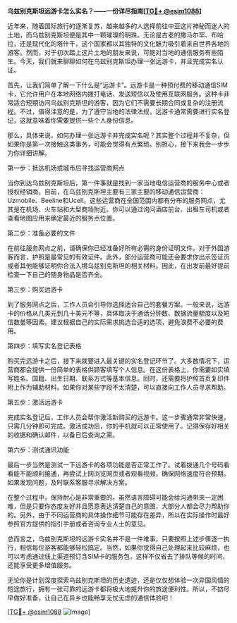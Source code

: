 **乌兹别克斯坦远游卡怎么实名？——一份详尽指南[[TG💪+ @esim1088](https://t.me/s/esim1088)]**

近年来，随着国际旅行的逐渐复苏，越来越多的人选择前往中亚这片神秘而迷人的土地，而乌兹别克斯坦便是其中一颗璀璨的明珠。无论是古老的撒马尔罕、布哈拉，还是现代化的塔什干，这个国家都以其独特的文化魅力吸引着来自世界各地的游客。然而，对于初次踏上这片土地的朋友来说，可能对当地的通信服务有些陌生。今天，我们就来聊聊如何在乌兹别克斯坦办理一张远游卡，并且完成实名认证。

首先，让我们简单了解一下什么是“远游卡”。远游卡是一种预付费的移动通信SIM卡，它允许用户在本地网络内拨打电话、发送短信以及使用互联网服务。这种卡非常适合短期访问乌兹别克斯坦的游客，因为它们不需要长期合同或复杂的注册流程。不过，值得注意的是，为了遵守当地的法律法规，远游卡通常需要进行实名登记，这就意味着你需要提供一些个人身份信息。

那么，具体来说，如何办理一张远游卡并完成实名呢？其实整个过程并不复杂，但如果你是第一次接触这类事务，可能会觉得有点繁琐。别担心，接下来我会一步步为你详细讲解。

第一步：抵达机场或城市后寻找运营商网点

当你到达乌兹别克斯坦后，第一件事就是找到一家当地电信运营商的服务中心或者授权经销商。目前，在乌兹别克斯坦主要有三家主要的移动通信运营商：Uzmobile、Beeline和Ucell。这些运营商在全国范围内都有分布的服务网点，尤其是在机场、火车站和大型商场附近。你可以通过询问酒店前台、出租车司机或者查看地图应用来确定最近的服务点位置。

第二步：准备必要的文件

在前往服务网点之前，请确保你已经准备好所有必需的身份证明文件。对于外国游客而言，护照是最常见的有效证件。此外，部分运营商可能还会要求你出示签证页或者其他能够证明你合法入境乌兹别克斯坦的相关材料。因此，在出发前最好提前检查一下自己的随身物品是否齐全。

第三步：购买远游卡

到了服务网点之后，工作人员会引导你选择适合自己的套餐方案。一般来说，远游卡的价格从几美元到几十美元不等，具体取决于通话分钟数、数据流量额度以及短信数量等因素。建议根据自己的实际需求挑选合适的选项，避免浪费不必要的费用。

第四步：填写实名登记表格

购买完远游卡之后，接下来就要进入最关键的实名登记环节了。大多数情况下，运营商都会提供一份简单的表格供顾客填写个人信息。在这份表格上，你需要如实填写姓名、国籍、出生日期、联系方式等基本信息。同时，还需要将护照首页复印件附上作为辅助材料。如果你对某些字段不太清楚，可以直接向工作人员寻求帮助。

第五步：激活远游卡

完成实名登记后，工作人员会帮你激活新购买的远游卡。这一步骤通常非常快速，只需几分钟即可完成。激活成功后，你的手机就可以正常使用了。记得保存好相关的收据和确认邮件，以备日后查询之需。

第六步：测试通讯功能

最后一步当然是测试一下远游卡的各项功能是否正常工作了。试着拨通几个号码看看能不能顺利接通，再尝试上网浏览网页或者观看视频，确保网络速度符合预期。如果发现问题，及时联系客服寻求解决方案。

在整个过程中，保持耐心是非常重要的。虽然语言障碍可能会给沟通带来一定困难，但是只要你态度友好并且愿意表达清楚自己的意图，大部分人都会尽力帮助你的。另外，由于不同运营商的具体操作细节可能存在差异，所以在实际操作时最好参照官方提供的指引手册或者咨询专业人士的意见。

总而言之，乌兹别克斯坦的远游卡实名并不是一件难事，只要按照上述步骤逐一执行，相信每位游客都能够轻松搞定。当然，如果你觉得自己处理起来比较麻烦，也可以考虑通过线上渠道预订含SIM卡的服务包，这样不仅省去了排队等候的时间，还能享受更多增值服务。

无论你是计划深度探索乌兹别克斯坦的历史遗迹，还是仅仅想体验一次异国风情的短途旅行，拥有一张可靠的远游卡都将极大地提升你的旅途便利性。所以，不妨尽早做好准备，让自己在异乡也能畅享无忧无虑的通信体验吧！

[[TG💪+ @esim1088](https://t.me/s/esim1088) ![Image](https://i.postimg.cc/4NQfJmqS/Snipaste-2025-05-13-00-14-12.png)]